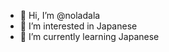 - 👋 Hi, I’m @noladala
- 👀 I’m interested in Japanese
- 🌱 I’m currently learning Japanese

<!---
noladala/noladala is a ✨ special ✨ repository because its `README.md` (this file) appears on your GitHub profile.
You can click the Preview link to take a look at your changes.
--->

